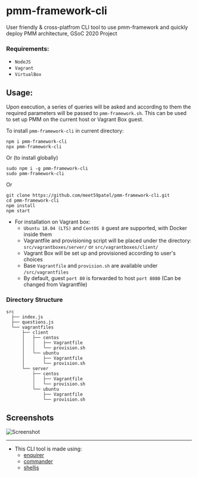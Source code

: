 # pmm-framework-cli
User friendly & cross-platfrom CLI tool to use pmm-framework and quickly deploy PMM architecture, GSoC 2020 Project 

### Requirements:
* `NodeJS`
* `Vagrant`
* `VirtualBox`

## Usage:
Upon execution, a series of queries will be asked and according to them the required parameters will be passed to `pmm-framework.sh`. This can be used to set up PMM on the current host or Vagrant Box guest.  
  
To install `pmm-framework-cli` in current directory:
```
npm i pmm-framework-cli
npx pmm-framework-cli
```
Or (to install globally)
```
sudo npm i -g pmm-framework-cli
sudo pmm-framework-cli
```
Or
```
git clone https://github.com/meet59patel/pmm-framework-cli.git
cd pmm-framework-cli
npm install
npm start
```

* For installation on Vagrant box:
  * `Ubuntu 18.04 (LTS)` and `CentOS 8` guest are supported, with Docker inside them
  * Vagrantfile and provisioning script will be placed under the directory: `src/vagrantboxes/server/` or `src/vagrantboxes/client/`
  * Vagrant Box will be set up and provisioned according to user's choices
  * Base `Vagrantfile` and `provision.sh` are available under `/src/vagrantfiles`
  * By default, guest `port 80` is forwarded to host `port 8080` (Can be changed from Vagrantfile)
  
### Directory Structure

```
src
  ├── index.js
  ├── questions.js
  └── vagrantfiles  
      ├── client  
      │   ├── centos  
      │   │   ├── Vagrantfile  
      │   │   └── provision.sh  
      │   └── ubuntu  
      │       ├── Vagrantfile  
      │       └── provision.sh  
      └── server  
          ├── centos  
          │   ├── Vagrantfile  
          │   └── provision.sh  
          └── ubuntu  
              ├── Vagrantfile  
              └── provision.sh
```

## Screenshots
![Screenshot](https://user-images.githubusercontent.com/45785817/88704751-2c497800-d12c-11ea-8a81-61f0fc3b7115.png)

***
* This CLI tool is made using:
  * [enquirer](https://www.npmjs.com/package/enquirer)
  * [commander](https://www.npmjs.com/package/commander)
  * [shelljs](https://www.npmjs.com/package/shelljs)
